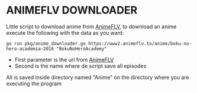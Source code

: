 # ANIMEFLV DOWNLOADER

Little script to download anime from [AnimeFLV](https://www2.animeflv.to/), to download an anime execute the following
with the data as you want:
```shell
go run pkg/anime_downloader.go https://www2.animeflv.to/anime/boku-no-hero-academia-2016 "BokuNoHeroAcademy"
```

- First parameter is the url from [AnimeFLV](https://www2.animeflv.to/)
- Second is the name where de script save all episodes

All is saved inside directory named "Anime" on the directory where you are executing the program